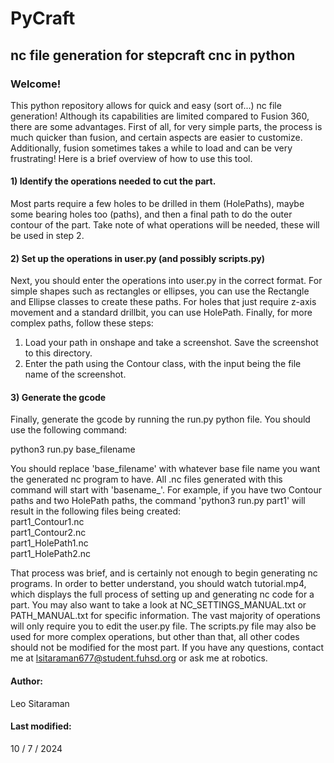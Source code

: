 # PyCraft
## nc file generation for stepcraft cnc in python


### Welcome!

This python repository allows for quick and easy (sort of...) nc file generation! Although its capabilities
are limited compared to Fusion 360, there are some advantages. First of all, for very simple parts, the process
is much quicker than fusion, and certain aspects are easier to customize. Additionally, fusion sometimes takes
a while to load and can be very frustrating! Here is a brief overview of how to use this tool.

#### 1) Identify the operations needed to cut the part.

Most parts require a few holes to be drilled in them (HolePaths), maybe some bearing holes too (paths), and then
a final path to do the outer contour of the part. Take note of what operations will be needed, these will be used in step 2.

#### 2) Set up the operations in user.py (and possibly scripts.py)

Next, you should enter the operations into user.py in the correct format. For simple shapes such as rectangles or ellipses,
you can use the Rectangle and Ellipse classes to create these paths. For holes that just require z-axis movement and a standard
drillbit, you can use HolePath. Finally, for more complex paths, follow these steps:
1) Load your path in onshape and take a screenshot. Save the screenshot to this directory.
2) Enter the path using the Contour class, with the input being the file name of the screenshot.

#### 3) Generate the gcode

Finally, generate the gcode by running the run.py python file. You should use the following command:

python3 run.py base_filename

You should replace 'base_filename' with whatever base file name you want the generated nc program to 
have. All .nc files generated with this command will start with 'basename_'. For example, if you have
two Contour paths and two HolePath paths, the command 'python3 run.py part1' will result in the 
following files being created:\
part1_Contour1.nc\
part1_Contour2.nc\
part1_HolePath1.nc\
part1_HolePath2.nc


That process was brief, and is certainly not enough to begin generating nc programs. In order to better understand, you should watch 
tutorial.mp4, which displays the full process of setting up and generating nc code for a part. You may also want to take a look at 
NC\_SETTINGS\_MANUAL.txt or PATH\_MANUAL.txt for specific information. The vast majority of operations will only require you to edit
the user.py file. The scripts.py file may also be used for more complex operations, but other than that, all other codes should not
be modified for the most part. If you have any questions, contact me at lsitaraman677@student.fuhsd.org or ask me at robotics.


#### Author:
Leo Sitaraman
#### Last modified:
10 / 7 / 2024

